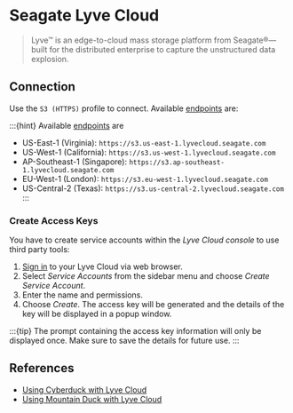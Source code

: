 Seagate Lyve Cloud
====

> Lyve™ is an edge-to-cloud mass storage platform from Seagate®—built for the distributed enterprise to capture the unstructured data explosion.

## Connection

Use the `S3 (HTTPS)` profile to connect. Available [endpoints](https://help.lyvecloud.seagate.com/en/s3-api-endpoints.html) are:

:::{hint}
Available [endpoints](https://help.lyvecloud.seagate.com/en/s3-api-endpoint.html) are
- US-East-1 (Virginia): `https://s3.us-east-1.lyvecloud.seagate.com`
- US-West-1 (California): `https://s3.us-west-1.lyvecloud.seagate.com`
- AP-Southeast-1 (Singapore): `https://s3.ap-southeast-1.lyvecloud.seagate.com`
- EU-West-1 (London): `https://s3.eu-west-1.lyvecloud.seagate.com`
- US-Central-2 (Texas): `https://s3.us-central-2.lyvecloud.seagate.com`
:::

### Create Access Keys

You have to create service accounts within the *Lyve Cloud console* to use third party tools:

1. [Sign in](https://console.lyvecloud.seagate.com) to your Lyve Cloud via web browser.
2. Select *Service Accounts* from the sidebar menu and choose *Create Service Account*.
3. Enter the name and permissions.
4. Choose *Create*. The access key will be generated and the details of the key will be displayed in a popup window.

:::{tip}
The prompt containing the access key information will only be displayed once. Make sure to save the details for future use.
:::

## References

- [Using Cyberduck with Lyve Cloud](https://help.lyvecloud.seagate.com/en/using-cyberduck.html)
- [Using Mountain Duck with Lyve Cloud](https://help.lyvecloud.seagate.com/en/using-mountain-duck.html)